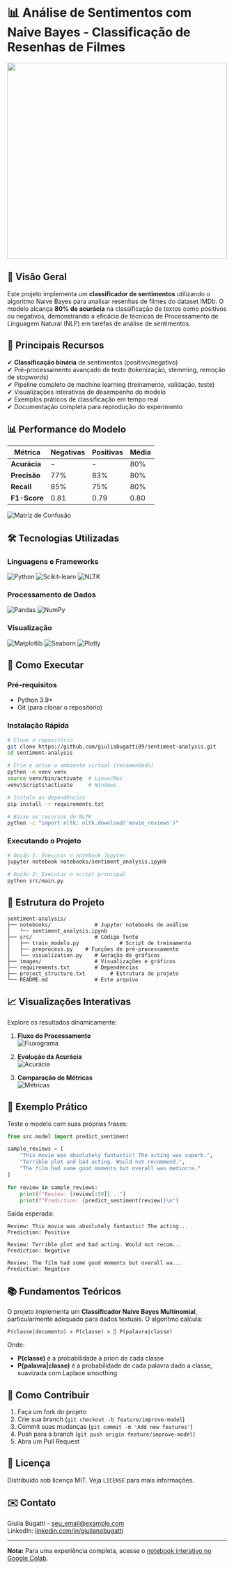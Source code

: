 # 📊 Análise de Sentimentos com Naive Bayes - Classificação de Resenhas de Filmes

<p align="center"> <img src="images/capa.png"  width="100%" height="450vh"> </p>


## 🌟 Visão Geral

Este projeto implementa um **classificador de sentimentos** utilizando o algoritmo Naive Bayes para analisar resenhas de filmes do dataset IMDb. O modelo alcança **80% de acurácia** na classificação de textos como positivos ou negativos, demonstrando a eficácia de técnicas de Processamento de Linguagem Natural (NLP) em tarefas de análise de sentimentos.

## 📌 Principais Recursos

✔ **Classificação binária** de sentimentos (positivo/negativo)  
✔ Pré-processamento avançado de texto (tokenização, stemming, remoção de stopwords)  
✔ Pipeline completo de machine learning (treinamento, validação, teste)  
✔ Visualizações interativas de desempenho do modelo  
✔ Exemplos práticos de classificação em tempo real  
✔ Documentação completa para reprodução do experimento  

## 📊 Performance do Modelo

| Métrica          | Negativas | Positivas | Média |
|------------------|----------|----------|-------|
| **Acurácia**     | -        | -        | 80%   |
| **Precisão**     | 77%      | 83%      | 80%   |
| **Recall**       | 85%      | 75%      | 80%   |
| **F1-Score**     | 0.81     | 0.79     | 0.80  |

![Matriz de Confusão](images/Matriz%20de%20confusa%CC%83o.png)

## 🛠️ Tecnologias Utilizadas

### Linguagens e Frameworks
![Python](https://img.shields.io/badge/Python-3.9+-blue?logo=python)
![Scikit-learn](https://img.shields.io/badge/Scikit--learn-1.0+-orange?logo=scikit-learn)
![NLTK](https://img.shields.io/badge/NLTK-3.6+-green?logo=nltk)

### Processamento de Dados
![Pandas](https://img.shields.io/badge/Pandas-1.3+-blue?logo=pandas)
![NumPy](https://img.shields.io/badge/NumPy-1.21+-blue?logo=numpy)

### Visualização
![Matplotlib](https://img.shields.io/badge/Matplotlib-3.5+-blue?logo=matplotlib)
![Seaborn](https://img.shields.io/badge/Seaborn-0.11+-blue?logo=seaborn)
![Plotly](https://img.shields.io/badge/Plotly-5.8+-blue?logo=plotly)

## 🚀 Como Executar

### Pré-requisitos
- Python 3.9+
- Git (para clonar o repositório)

### Instalação Rápida

```bash
# Clone o repositório
git clone https://github.com/giuliabugatti09/sentiment-analysis.git
cd sentiment-analysis

# Crie e ative o ambiente virtual (recomendado)
python -m venv venv
source venv/bin/activate  # Linux/Mac
venv\Scripts\activate     # Windows

# Instale as dependências
pip install -r requirements.txt

# Baixe os recursos do NLTK
python -c "import nltk; nltk.download('movie_reviews')"
```

### Executando o Projeto

```bash
# Opção 1: Executar o notebook Jupyter
jupyter notebook notebooks/sentiment_analysis.ipynb

# Opção 2: Executar o script principal
python src/main.py
```

## 📂 Estrutura do Projeto

```
sentiment-analysis/
├── notebooks/              # Jupyter notebooks de análise
│   └── sentiment_analysis.ipynb
├── src/                    # Código fonte
│   ├── train_modelo.py             # Script de treinamento
│   ├── preprocess.py    # Funções de pré-processamento
│   └── visualization.py    # Geração de gráficos
├── images/                 # Visualizações e gráficos
├── requirements.txt        # Dependências
├── project_structure.txt        # Estrutura do projeto
└── README.md               # Este arquivo
```

## 📈 Visualizações Interativas

Explore os resultados dinamicamente:

1. **Fluxo do Processamento**  
   ![Fluxograma](images/Fluxograma%20do%20projeto.png)  

2. **Evolução da Acurácia**  
   ![Acurácia](images/Gra%CC%81fico%20de%20Acura%CC%81cia%20.png)

3. **Comparação de Métricas**  
   ![Métricas](images/Me%CC%81tricas%20de%20Desempenho.png)

## 🧪 Exemplo Prático

Teste o modelo com suas próprias frases:

```python
from src.model import predict_sentiment

sample_reviews = [
    "This movie was absolutely fantastic! The acting was superb.",
    "Terrible plot and bad acting. Would not recommend.",
    "The film had some good moments but overall was mediocre."
]

for review in sample_reviews:
    print(f"Review: {review[:50]}...")
    print(f"Prediction: {predict_sentiment(review)}\n")
```

Saída esperada:
```
Review: This movie was absolutely fantastic! The acting...
Prediction: Positive

Review: Terrible plot and bad acting. Would not recom...
Prediction: Negative

Review: The film had some good moments but overall wa...
Prediction: Negative
```

## 📚 Fundamentos Teóricos

O projeto implementa um **Classificador Naive Bayes Multinomial**, particularmente adequado para dados textuais. O algoritmo calcula:

```
P(classe|documento) ∝ P(classe) × ∏ P(palavra|classe)
```

Onde:
- **P(classe)** é a probabilidade a priori de cada classe
- **P(palavra|classe)** é a probabilidade de cada palavra dado a classe, suavizada com Laplace smoothing

## 🤝 Como Contribuir

1. Faça um fork do projeto
2. Crie sua branch (`git checkout -b feature/improve-model`)
3. Commit suas mudanças (`git commit -m 'Add new features'`)
4. Push para a branch (`git push origin feature/improve-model`)
5. Abra um Pull Request

## 📜 Licença

Distribuído sob licença MIT. Veja `LICENSE` para mais informações.

## ✉️ Contato

Giulia Bugatti - [seu_email@example.com](mailto:giuliabugatti02@gmail.com)  
LinkedIn: [linkedin.com/in/giulianobugatti](https://www.linkedin.com/in/giulia-bugatti-fonseca-226955267/)

---

**Nota:** Para uma experiência completa, acesse o [notebook interativo no Google Colab](https://colab.research.google.com/drive/1zwU09L2hXFuFZFcfILG_vPO_4EUMH7T8).
